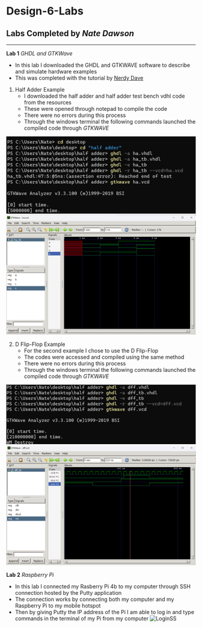 # Design-6-Labs
## Labs Completed by *Nate Dawson*

---

**Lab 1**
*GHDL and GTKWave*
- In this lab I downloaded the GHDL and GTKWAVE software to describe and simulate hardware examples
- This was completed with the tutorial by [Nerdy Dave](https://youtu.be/H2GyAIYwZbw?si=BPTJ1yH9rXGcyoHP)

1. Half Adder Example
   - I downloaded the half adder and half adder test bench vdhl code from the resources
   - These were opened through notepad to compile the code
   - There were no errors during this process
   - Through the windows terminal the following commands launched the compiled code through *GTKWAVE*
     
![ha_ss](ha_ss.png)
![ha_results](ha_results.png)     

2. D Flip-Flop Example
   - For the second example I chose to use the D Flip-Flop
   - The codes were accessed and compiled using the same method
   - There were no errors during this process
   - Through the windows terminal the following commands launched the compiled code through *GTKWAVE*
   
![dff_ss](dff_ss.png)
![dff_results](dff_results.png)     

**Lab 2**
*Raspberry Pi*
- In this lab I connected my Rasberry Pi 4b to my computer through SSH connection hosted by the Putty application
- The connection works by connecting both my computer and my Raspberry Pi to my mobile hotspot
- Then by giving Putty the IP address of the Pi I am able to log in and type commands in the terminal of my Pi from my computer
![LoginSS](Screenshot_2024-04-11_104703.png)
  

